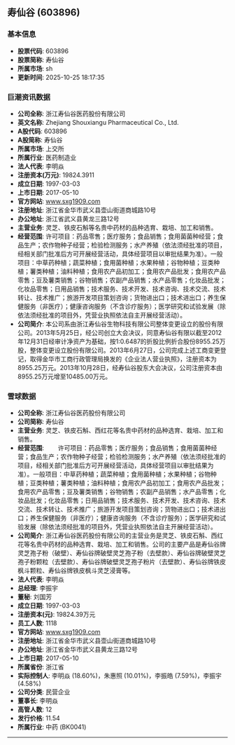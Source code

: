 ## 寿仙谷 (603896)

### 基本信息

- **股票代码**: 603896
- **股票简称**: 寿仙谷
- **所属市场**: sh
- **更新时间**: 2025-10-25 18:17:35

### 巨潮资讯数据

- **公司全称**: 浙江寿仙谷医药股份有限公司
- **英文名称**: Zhejiang Shouxiangu Pharmaceutical Co., Ltd.
- **A股代码**: 603896
- **A股简称**: 寿仙谷
- **所属市场**: 上交所
- **所属行业**: 医药制造业
- **法人代表**: 李明焱
- **注册资本(万元)**: 19824.3911
- **成立日期**: 1997-03-03
- **上市日期**: 2017-05-10
- **官方网站**: www.sxg1909.com
- **注册地址**: 浙江省金华市武义县壶山街道商城路10号
- **办公地址**: 浙江省武义县黄龙三路12号
- **主营业务**: 灵芝、铁皮石斛等名贵中药材的品种选育、栽培、加工和销售。
- **经营范围**: 许可项目：药品零售；医疗服务；食品销售；食用菌菌种经营；食品生产；农作物种子经营；检验检测服务；水产养殖（依法须经批准的项目，经相关部门批准后方可开展经营活动，具体经营项目以审批结果为准）。一般项目：中草药种植；蔬菜种植；食用菌种植；水果种植；谷物种植；豆类种植；薯类种植；油料种植；食用农产品初加工；食用农产品批发；食用农产品零售；豆及薯类销售；谷物销售；农副产品销售；水产品零售；化妆品批发；化妆品零售；日用品销售；技术服务、技术开发、技术咨询、技术交流、技术转让、技术推广；旅游开发项目策划咨询；货物进出口；技术进出口；养生保健服务（非医疗）；健康咨询服务（不含诊疗服务）；医学研究和试验发展（除依法须经批准的项目外，凭营业执照依法自主开展经营活动）。
- **公司简介**: 本公司系由浙江寿仙谷生物科技有限公司整体变更设立的股份有限公司。2013年5月25日，经公司创立大会决议，同意寿仙谷有限以截至2012年12月31日经审计净资产为基础，按1:0.6487的折股比例折合股份8955.25万股，整体变更设立股份有限公司。2013年6月27日，公司完成上述工商变更登记，取得金华市工商行政管理局换发的《企业法人营业执照》，注册资本为8955.25万元。2013年10月28日，经寿仙谷股东大会决议，公司注册资本由8955.25万元增至10485.00万元。

### 雪球数据

- **公司全称**: 浙江寿仙谷医药股份有限公司
- **公司简称**: 寿仙谷
- **主营业务**: 灵芝、铁皮石斛、西红花等名贵中药材的品种选育、栽培、加工和销售。
- **经营范围**: 　　许可项目：药品零售；医疗服务；食品销售；食用菌菌种经营；食品生产；农作物种子经营；检验检测服务；水产养殖（依法须经批准的项目，经相关部门批准后方可开展经营活动，具体经营项目以审批结果为准）。一般项目：中草药种植；蔬菜种植；食用菌种植；水果种植；谷物种植；豆类种植；薯类种植；油料种植；食用农产品初加工；食用农产品批发；食用农产品零售；豆及薯类销售；谷物销售；农副产品销售；水产品零售；化妆品批发；化妆品零售；日用品销售；技术服务、技术开发、技术咨询、技术交流、技术转让、技术推广；旅游开发项目策划咨询；货物进出口；技术进出口；养生保健服务（非医疗）；健康咨询服务（不含诊疗服务）；医学研究和试验发展（除依法须经批准的项目外，凭营业执照依法自主开展经营活动）。
- **公司简介**: 浙江寿仙谷医药股份有限公司的主营业务是灵芝、铁皮石斛、西红花等名贵中药材的品种选育、栽培、加工和销售。公司的主要产品是寿仙谷牌灵芝孢子粉（破壁）、寿仙谷牌破壁灵芝孢子粉（去壁款）、寿仙谷牌破壁灵芝孢子粉颗粒（去壁款）、寿仙谷牌破壁灵芝孢子粉片（去壁款）、寿仙谷牌铁皮枫斗颗粒、寿仙谷牌铁皮枫斗灵芝浸膏等。
- **法人代表**: 李明焱
- **总经理**: 李振宇
- **董秘**: 刘国芳
- **成立日期**: 1997-03-03
- **注册资本(元)**: 19824.39万元
- **员工人数**: 1118
- **官方网站**: www.sxg1909.com
- **注册地址**: 浙江省金华市武义县壶山街道商城路10号
- **办公地址**: 浙江省金华市武义县黄龙三路12号
- **上市日期**: 2017-05-10
- **所属省份**: 浙江省
- **实际控制人**: 李明焱 (18.60%)，朱惠照 (10.01%)，李振皓 (7.59%)，李振宇 (4.58%)
- **公司分类**: 民营企业
- **董事长**: 李明焱
- **高管人数**: 12
- **发行价格**: 11.54
- **所属行业**: 中药 (BK0041)

---